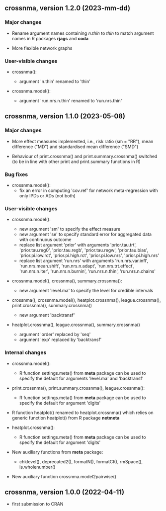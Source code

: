 ## crossnma, version 1.2.0 (2023-mm-dd)

### Major changes

* Rename argument names containing *n.thin* to *thin* to match
  argument names in R packages **rjags** and **coda**

* More flexible network graphs

### User-visible changes

* crossnma():
  - argument 'n.thin' renamed to 'thin'

* crossnma.model():
  - argument 'run.nrs.n.thin' renamed to 'run.nrs.thin'


## crossnma, version 1.1.0 (2023-05-08)

### Major changes

* More effect measures implemented, i.e., risk ratio (sm = "RR"), mean
  difference ("MD") and standardised mean difference ("SMD")

* Behaviour of print.crossnma() and print.summary.crossnma() switched
  (to be in line with other print and print.summary functions in R)

### Bug fixes

* crossnma.model():
  - fix an error in computing 'cov.ref' for network meta-regression
    with only IPDs or ADs (not both)

### User-visible changes

* crossnma.model():
  - new argument 'sm' to specify the effect measure
  - new argument 'se' to specify standard error for aggregated data
    with continuous outcome
  - replace list argument 'prior' with arguments 'prior.tau.trt',
    'prior.tau.reg0', 'prior.tau.regb', 'prior.tau.regw',
    'prior.tau.bias', 'prior.pi.low.rct', 'prior.pi.high.rct',
    'prior.pi.low.nrs', 'prior.pi.high.nrs'
  - replace list argument 'run.nrs' with arguments 'run.nrs.var.infl',
    'run.nrs.mean.shift', 'run.nrs.n.adapt', 'run.nrs.trt.effect',
    'run.nrs.n.iter', 'run.nrs.n.burnin', 'run.nrs.n.thin',
    'run.nrs.n.chains'

* crossnma.model(), crossnma(), summary.crossnma():
  - new argument 'level.ma' to specify the level for credible
    intervals

* crossnma(), crossnma.model(), heatplot.crossnma(),
  league.crossnma(), print.crossnma(), summary.crossnma()
  - new argument 'backtransf'

* heatplot.crossnma(), league.crossnma(), summary.crossnma()
  - argument 'order' replaced by 'seq'
  - argument 'exp' replaced by 'backtransf'

### Internal changes

* crossnma.model():
  - R function settings.meta() from **meta** package can be used to
    specify the default for arguments 'level.ma' and 'backtransf'

* print.crossnma(), print.summary.crossnma(), league.crossnma():
  - R function settings.meta() from **meta** package can be used to
    specify the default for argument 'digits'

* R function heatplot() renamed to heatplot.crossnma() which relies on
  generic function heatplot() from R package **netmeta**

* heatplot.crossnma():
  - R function settings.meta() from **meta** package can be used to
    specify the default for argument 'digits'

* New auxiliary functions from **meta** package:
  - chklevel(), deprecated2(), formatN(), formatCI(), rmSpace(),
    is.wholenumber()

* New auxiliary function crossnma.model2pairwise()


## crossnma, version 1.0.0 (2022-04-11)

* first submission to CRAN
